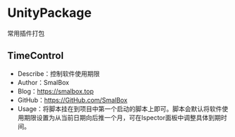 # UnityPackage
常用插件打包

## TimeControl

   - Describe：控制软件使用期限
   - Author：SmalBox
   - Blog：https://smalbox.top
   - GitHub：https://GitHub.com/SmalBox
   - Usage：将脚本挂在到项目中第一个启动的脚本上即可。脚本会默认将软件使用期限设置为从当前日期向后推一个月，可在Ispector面板中调整具体到期时间。

